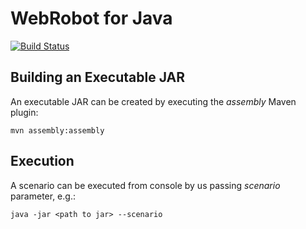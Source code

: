 # WebRobot for Java

[![Build Status](https://travis-ci.org/automate-website/jwebrobot.svg?branch=master)](https://travis-ci.org/automate-website/jwebrobot)

## Building an Executable JAR

An executable JAR can be created by executing the _assembly_ Maven plugin:

```
mvn assembly:assembly
```

## Execution

A scenario can be executed from console by us passing _scenario_ parameter, e.g.:

```
java -jar <path to jar> --scenario
```
